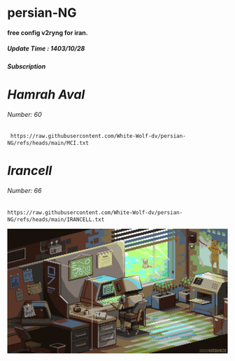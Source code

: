 # persian-NG

#### free config v2ryng for iran.


<h5>Update Time : 1403/10/28</h5>

##### Subscription

  # *****Hamrah Aval*****

<h6>Number: 60 </h6>

     https://raw.githubusercontent.com/White-Wolf-dv/persian-NG/refs/heads/main/MCI.txt

# *****Irancell*****

<h6>Number: 66 </h6>

    https://raw.githubusercontent.com/White-Wolf-dv/persian-NG/refs/heads/main/IRANCELL.txt

<p align="center">
<img  src="https://github.com/White-Wolf-dv/White-Wolf-dv/blob/main/14.gif">
</p>
